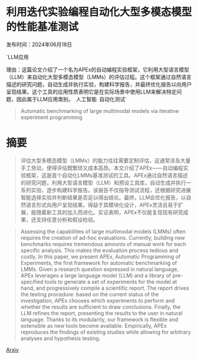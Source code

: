 # 利用迭代实验编程自动化大型多模态模型的性能基准测试

发布时间：2024年06月18日

`LLM应用

理由：这篇论文介绍了一个名为APEx的自动编程实验框架，它利用大型语言模型（LLM）来自动化大型多模态模型（LMMs）的评估过程。这个框架通过自然语言描述的研究问题，自动生成并执行实验，构建科学报告，并最终优化报告以向用户呈现结果。这个工具的应用性质表明它是在实际场景中使用LLM来解决特定问题，因此属于LLM应用类别。` `人工智能` `自动化测试`

> Automatic benchmarking of large multimodal models via iterative experiment programming

# 摘要

> 评估大型多模态模型（LMMs）的能力往往需要定制评估，这通常涉及大量手工劳动，使得评估既繁琐又成本高昂。本文介绍了APEx——自动编程实验框架，这是首个自动化LMMs基准测试的工具。APEx通过自然语言描述的研究问题，利用大型语言模型（LLM）和预设工具库，自动生成并执行一系列实验，逐步构建科学报告。该报告不仅指导测试流程，还根据研究进展智能选择实验并判断结果是否足以得出结论。最终，LLM会优化报告，以自然语言形式向用户呈现结果。得益于其模块化设计，APEx灵活且易于扩展，能随着新工具的加入而进化。实证表明，APEx不仅能复现现有研究成果，还支持任意分析和假设检验。

> Assessing the capabilities of large multimodal models (LMMs) often requires the creation of ad-hoc evaluations. Currently, building new benchmarks requires tremendous amounts of manual work for each specific analysis. This makes the evaluation process tedious and costly. In this paper, we present APEx, Automatic Programming of Experiments, the first framework for automatic benchmarking of LMMs. Given a research question expressed in natural language, APEx leverages a large language model (LLM) and a library of pre-specified tools to generate a set of experiments for the model at hand, and progressively compile a scientific report. The report drives the testing procedure: based on the current status of the investigation, APEx chooses which experiments to perform and whether the results are sufficient to draw conclusions. Finally, the LLM refines the report, presenting the results to the user in natural language. Thanks to its modularity, our framework is flexible and extensible as new tools become available. Empirically, APEx reproduces the findings of existing studies while allowing for arbitrary analyses and hypothesis testing.

[Arxiv](https://arxiv.org/abs/2406.12321)